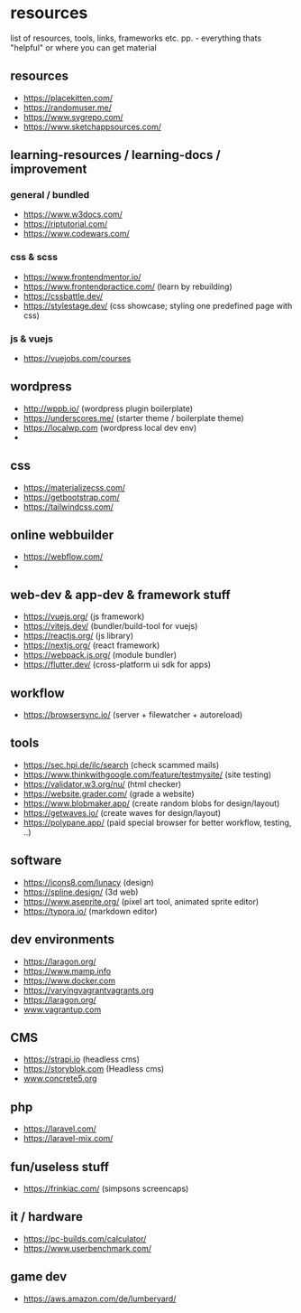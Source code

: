 # resources
list of resources, tools, links, frameworks etc. pp. - everything thats "helpful" or where you can get material

## resources
- https://placekitten.com/ 
- https://randomuser.me/
- https://www.svgrepo.com/
- https://www.sketchappsources.com/

## learning-resources / learning-docs / improvement

### general / bundled
- https://www.w3docs.com/
- https://riptutorial.com/
- https://www.codewars.com/

### css & scss
- https://www.frontendmentor.io/
- https://www.frontendpractice.com/ (learn by rebuilding)
- https://cssbattle.dev/
- https://stylestage.dev/ (css showcase; styling one predefined page with css)

### js & vuejs
- https://vuejobs.com/courses

## wordpress
- http://wppb.io/ (wordpress plugin boilerplate)
- https://underscores.me/ (starter theme / boilerplate theme)
- https://localwp.com (wordpress local dev env)
- 

## css
- https://materializecss.com/
- https://getbootstrap.com/
- https://tailwindcss.com/

## online webbuilder
- https://webflow.com/
- 

## web-dev & app-dev & framework stuff
- https://vuejs.org/ (js framework)
- https://vitejs.dev/ (bundler/build-tool for vuejs)
- https://reactjs.org/ (js library)
- https://nextjs.org/ (react framework)
- https://webpack.js.org/ (module bundler)
- https://flutter.dev/ (cross-platform ui sdk for apps)

## workflow
- https://browsersync.io/ (server + filewatcher + autoreload)

## tools
- https://sec.hpi.de/ilc/search (check scammed mails)
- https://www.thinkwithgoogle.com/feature/testmysite/ (site testing)
- https://validator.w3.org/nu/ (html checker)
- https://website.grader.com/ (grade a website)
- https://www.blobmaker.app/ (create random blobs for design/layout)
- https://getwaves.io/ (create waves for design/layout)
- https://polypane.app/ (paid special browser for better workflow, testing, ..)

## software
- https://icons8.com/lunacy (design)
- https://spline.design/ (3d web)
- https://www.aseprite.org/ (pixel art tool, animated sprite editor)
- https://typora.io/ (markdown editor)

## dev environments

- https://laragon.org/
- https://www.mamp.info
- https://www.docker.com
- https://varyingvagrantvagrants.org
- https://laragon.org/
- www.vagrantup.com

## CMS
- https://strapi.io (headless cms)
- https://storyblok.com (Headless cms)
- www.concrete5.org

## php
- https://laravel.com/
- https://laravel-mix.com/

## fun/useless stuff
- https://frinkiac.com/ (simpsons screencaps)

## it / hardware
- https://pc-builds.com/calculator/
- https://www.userbenchmark.com/

## game dev
- https://aws.amazon.com/de/lumberyard/

